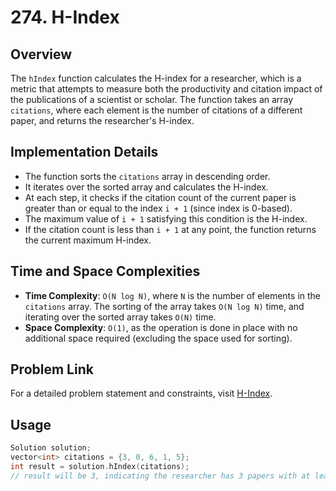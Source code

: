 # 274. H-Index

## Overview
The `hIndex` function calculates the H-index for a researcher, which is a metric that attempts to measure both the productivity and citation impact of the publications of a scientist or scholar. The function takes an array `citations`, where each element is the number of citations of a different paper, and returns the researcher's H-index.

## Implementation Details
- The function sorts the `citations` array in descending order.
- It iterates over the sorted array and calculates the H-index.
- At each step, it checks if the citation count of the current paper is greater than or equal to the index `i + 1` (since index is 0-based).
- The maximum value of `i + 1` satisfying this condition is the H-index.
- If the citation count is less than `i + 1` at any point, the function returns the current maximum H-index.

## Time and Space Complexities
- **Time Complexity**: `O(N log N)`, where `N` is the number of elements in the `citations` array. The sorting of the array takes `O(N log N)` time, and iterating over the sorted array takes `O(N)` time.
- **Space Complexity**: `O(1)`, as the operation is done in place with no additional space required (excluding the space used for sorting).

## Problem Link
For a detailed problem statement and constraints, visit [H-Index](https://leetcode.com/problems/h-index/description/).

## Usage
```cpp
Solution solution;
vector<int> citations = {3, 0, 6, 1, 5};
int result = solution.hIndex(citations);
// result will be 3, indicating the researcher has 3 papers with at least 3 citations each.
